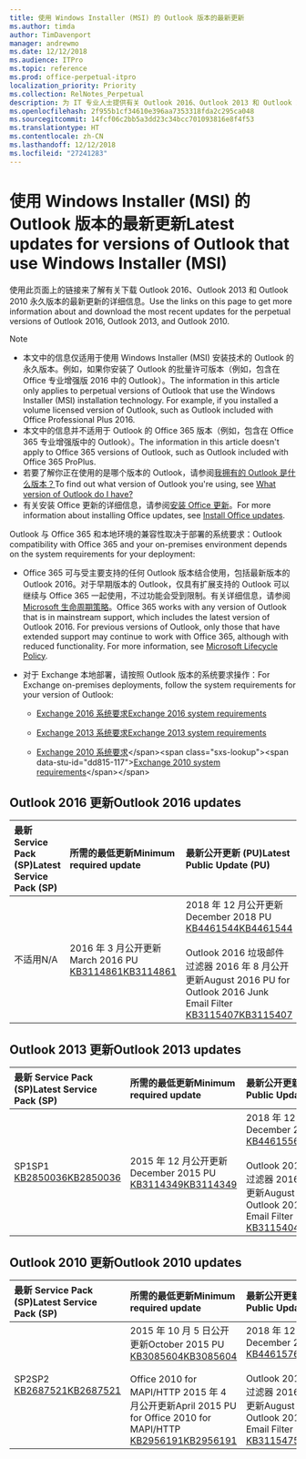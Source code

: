```yaml
---
title: 使用 Windows Installer (MSI) 的 Outlook 版本的最新更新
ms.author: timda
author: TimDavenport
manager: andrewmo
ms.date: 12/12/2018
ms.audience: ITPro
ms.topic: reference
ms.prod: office-perpetual-itpro
localization_priority: Priority
ms.collection: RelNotes_Perpetual
description: 为 IT 专业人士提供有关 Outlook 2016、Outlook 2013 和 Outlook 2010 永久版本的最新更新信息的链接
ms.openlocfilehash: 2f955b1cf34610e396aa7353318fda2c295ca048
ms.sourcegitcommit: 14fcf06c2bb5a3dd23c34bcc701093816e8f4f53
ms.translationtype: HT
ms.contentlocale: zh-CN
ms.lasthandoff: 12/12/2018
ms.locfileid: "27241283"
---
```

# <a name="latest-updates-for-versions-of-outlook-that-use-windows-installer-msi"></a><span data-ttu-id="dd815-103">使用 Windows Installer (MSI) 的 Outlook 版本的最新更新</span><span class="sxs-lookup"><span data-stu-id="dd815-103">Latest updates for versions of Outlook that use Windows Installer (MSI)</span></span>

<span data-ttu-id="dd815-104">使用此页面上的链接来了解有关下载 Outlook 2016、Outlook 2013 和 Outlook 2010 永久版本的最新更新的详细信息。</span><span class="sxs-lookup"><span data-stu-id="dd815-104">Use the links on this page to get more information about and download the most recent updates for the perpetual versions of Outlook 2016, Outlook 2013, and Outlook 2010.</span></span>
  
> [!NOTE]
> - <span data-ttu-id="dd815-p101">本文中的信息仅适用于使用 Windows Installer (MSI) 安装技术的 Outlook 的永久版本。例如，如果你安装了 Outlook 的批量许可版本（例如，包含在 Office 专业增强版 2016 中的 Outlook）。</span><span class="sxs-lookup"><span data-stu-id="dd815-p101">The information in this article only applies to perpetual versions of Outlook that use the Windows Installer (MSI) installation technology. For example, if you installed a volume licensed version of Outlook, such as Outlook included with Office Professional Plus 2016.</span></span>
> - <span data-ttu-id="dd815-107">本文中的信息并不适用于 Outlook 的 Office 365 版本（例如，包含在 Office 365 专业增强版中的 Outlook）。</span><span class="sxs-lookup"><span data-stu-id="dd815-107">The information in this article doesn't apply to Office 365 versions of Outlook, such as Outlook included with Office 365 ProPlus.</span></span>
> - <span data-ttu-id="dd815-108">若要了解你正在使用的是哪个版本的 Outlook，请参阅[我拥有的 Outlook 是什么版本？](https://support.office.com/article/b3a9568c-edb5-42b9-9825-d48d82b2257c)</span><span class="sxs-lookup"><span data-stu-id="dd815-108">To find out what version of Outlook you're using, see [What version of Outlook do I have?](https://support.office.com/article/b3a9568c-edb5-42b9-9825-d48d82b2257c)</span></span>
> - <span data-ttu-id="dd815-109">有关安装 Office 更新的详细信息，请参阅[安装 Office 更新](https://support.office.com/article/2ab296f3-7f03-43a2-8e50-46de917611c5)。</span><span class="sxs-lookup"><span data-stu-id="dd815-109">For more information about installing Office updates, see [Install Office updates](https://support.office.com/article/2ab296f3-7f03-43a2-8e50-46de917611c5).</span></span> 
  
<span data-ttu-id="dd815-110">Outlook 与 Office 365 和本地环境的兼容性取决于部署的系统要求：</span><span class="sxs-lookup"><span data-stu-id="dd815-110">Outlook compatibility with Office 365 and your on-premises environment depends on the system requirements for your deployment:</span></span>
  
- <span data-ttu-id="dd815-p102">Office 365 可与受主要支持的任何 Outlook 版本结合使用，包括最新版本的 Outlook 2016。对于早期版本的 Outlook，仅具有扩展支持的 Outlook 可以继续与 Office 365 一起使用，不过功能会受到限制。有关详细信息，请参阅 [Microsoft 生命周期策略](https://support.microsoft.com/lifecycle)。</span><span class="sxs-lookup"><span data-stu-id="dd815-p102">Office 365 works with any version of Outlook that is in mainstream support, which includes the latest version of Outlook 2016. For previous versions of Outlook, only those that have extended support may continue to work with Office 365, although with reduced functionality. For more information, see [Microsoft Lifecycle Policy](https://support.microsoft.com/lifecycle).</span></span>
    
- <span data-ttu-id="dd815-114">对于 Exchange 本地部署，请按照 Outlook 版本的系统要求操作：</span><span class="sxs-lookup"><span data-stu-id="dd815-114">For Exchange on-premises deployments, follow the system requirements for your version of Outlook:</span></span>
    
  - [<span data-ttu-id="dd815-115">Exchange 2016 系统要求</span><span class="sxs-lookup"><span data-stu-id="dd815-115">Exchange 2016 system requirements</span></span>](https://docs.microsoft.com/Exchange/plan-and-deploy/system-requirements)
    
  - [<span data-ttu-id="dd815-116">Exchange 2013 系统要求</span><span class="sxs-lookup"><span data-stu-id="dd815-116">Exchange 2013 system requirements</span></span>](https://docs.microsoft.com/exchange/exchange-2013-system-requirements-exchange-2013-help)
    
  - <span data-ttu-id="dd815-117">[Exchange 2010 系统要求](https://docs.microsoft.com/previous-versions/office/exchange-server-2010/aa996719(v=exchg.141))</span><span class="sxs-lookup"><span data-stu-id="dd815-117">[Exchange 2010 system requirements](https://docs.microsoft.com/previous-versions/office/exchange-server-2010/aa996719(v=exchg.141))</span></span>

   
## <a name="outlook-2016-updates"></a><span data-ttu-id="dd815-118">Outlook 2016 更新</span><span class="sxs-lookup"><span data-stu-id="dd815-118">Outlook 2016 updates</span></span>

|<span data-ttu-id="dd815-119">**最新 Service Pack (SP)**</span><span class="sxs-lookup"><span data-stu-id="dd815-119">**Latest Service Pack (SP)**</span></span>|<span data-ttu-id="dd815-120">**所需的最低更新**</span><span class="sxs-lookup"><span data-stu-id="dd815-120">**Minimum required update**</span></span>|<span data-ttu-id="dd815-121">**最新公开更新 (PU)**</span><span class="sxs-lookup"><span data-stu-id="dd815-121">**Latest Public Update (PU)**</span></span>|
|:-----|:-----|:-----|
|<span data-ttu-id="dd815-122">不适用</span><span class="sxs-lookup"><span data-stu-id="dd815-122">N/A</span></span>  <br/> |<span data-ttu-id="dd815-123">2016 年 3 月公开更新</span><span class="sxs-lookup"><span data-stu-id="dd815-123">March 2016 PU</span></span> <br/>[<span data-ttu-id="dd815-124">KB3114861</span><span class="sxs-lookup"><span data-stu-id="dd815-124">KB3114861</span></span>](https://support.microsoft.com/help/3114861) <br/> |<span data-ttu-id="dd815-125">2018 年 12 月公开更新</span><span class="sxs-lookup"><span data-stu-id="dd815-125">December 2018 PU</span></span> <br/>[<span data-ttu-id="dd815-126">KB4461544</span><span class="sxs-lookup"><span data-stu-id="dd815-126">KB4461544</span></span>](https://support.microsoft.com/help/4461544) <br/><br/> <span data-ttu-id="dd815-127">Outlook 2016 垃圾邮件过滤器 2016 年 8 月公开更新</span><span class="sxs-lookup"><span data-stu-id="dd815-127">August 2016 PU for Outlook 2016 Junk Email Filter</span></span>  <br/>[<span data-ttu-id="dd815-128">KB3115407</span><span class="sxs-lookup"><span data-stu-id="dd815-128">KB3115407</span></span>](https://support.microsoft.com/help/3115407) <br/> |
   
## <a name="outlook-2013-updates"></a><span data-ttu-id="dd815-129">Outlook 2013 更新</span><span class="sxs-lookup"><span data-stu-id="dd815-129">Outlook 2013 updates</span></span>

|<span data-ttu-id="dd815-130">**最新 Service Pack (SP)**</span><span class="sxs-lookup"><span data-stu-id="dd815-130">**Latest Service Pack (SP)**</span></span>|<span data-ttu-id="dd815-131">**所需的最低更新**</span><span class="sxs-lookup"><span data-stu-id="dd815-131">**Minimum required update**</span></span>|<span data-ttu-id="dd815-132">**最新公开更新 (PU)**</span><span class="sxs-lookup"><span data-stu-id="dd815-132">**Latest Public Update (PU)**</span></span>|
|:-----|:-----|:-----|
|<span data-ttu-id="dd815-133">SP1</span><span class="sxs-lookup"><span data-stu-id="dd815-133">SP1</span></span>  <br/>[<span data-ttu-id="dd815-134">KB2850036</span><span class="sxs-lookup"><span data-stu-id="dd815-134">KB2850036</span></span>](https://go.microsoft.com/fwlink/p/?LinkId=512538) <br/> |<span data-ttu-id="dd815-135">2015 年 12 月公开更新</span><span class="sxs-lookup"><span data-stu-id="dd815-135">December 2015 PU</span></span> <br/>[<span data-ttu-id="dd815-136">KB3114349</span><span class="sxs-lookup"><span data-stu-id="dd815-136">KB3114349</span></span>](https://support.microsoft.com/kb/3114349) <br/> |<span data-ttu-id="dd815-137">2018 年 12 月公开更新</span><span class="sxs-lookup"><span data-stu-id="dd815-137">December 2018 PU</span></span> <br/>[<span data-ttu-id="dd815-138">KB4461556</span><span class="sxs-lookup"><span data-stu-id="dd815-138">KB4461556</span></span>](https://support.microsoft.com/help/4461556) <br/><br/>  <span data-ttu-id="dd815-139">Outlook 2013 垃圾邮件过滤器 2016 年 8 月公开更新</span><span class="sxs-lookup"><span data-stu-id="dd815-139">August 2016 PU for Outlook 2013 Junk Email Filter</span></span> <br/> [<span data-ttu-id="dd815-140">KB3115404</span><span class="sxs-lookup"><span data-stu-id="dd815-140">KB3115404</span></span>](https://support.microsoft.com/kb/3115404) <br/> |
   
## <a name="outlook-2010-updates"></a><span data-ttu-id="dd815-141">Outlook 2010 更新</span><span class="sxs-lookup"><span data-stu-id="dd815-141">Outlook 2010 updates</span></span>

|<span data-ttu-id="dd815-142">**最新 Service Pack (SP)**</span><span class="sxs-lookup"><span data-stu-id="dd815-142">**Latest Service Pack (SP)**</span></span>|<span data-ttu-id="dd815-143">**所需的最低更新**</span><span class="sxs-lookup"><span data-stu-id="dd815-143">**Minimum required update**</span></span>|<span data-ttu-id="dd815-144">**最新公开更新 (PU)**</span><span class="sxs-lookup"><span data-stu-id="dd815-144">**Latest Public Update (PU)**</span></span>|
|:-----|:-----|:-----|
|<span data-ttu-id="dd815-145">SP2</span><span class="sxs-lookup"><span data-stu-id="dd815-145">SP2</span></span> <br/>[<span data-ttu-id="dd815-146">KB2687521</span><span class="sxs-lookup"><span data-stu-id="dd815-146">KB2687521</span></span>](https://go.microsoft.com/fwlink/p/?LinkId=512542) <br/> |<span data-ttu-id="dd815-147">2015 年 10 月 5 日公开更新</span><span class="sxs-lookup"><span data-stu-id="dd815-147">October 2015 PU</span></span> <br/> [<span data-ttu-id="dd815-148">KB3085604</span><span class="sxs-lookup"><span data-stu-id="dd815-148">KB3085604</span></span>](https://support.microsoft.com/kb/3085604) <br/><br/>  <span data-ttu-id="dd815-149">Office 2010 for MAPI/HTTP 2015 年 4 月公开更新</span><span class="sxs-lookup"><span data-stu-id="dd815-149">April 2015 PU for Office 2010 for MAPI/HTTP</span></span> <br/> [<span data-ttu-id="dd815-150">KB2956191</span><span class="sxs-lookup"><span data-stu-id="dd815-150">KB2956191</span></span>](https://support.microsoft.com/zh-CN/help/2956191/april-14-2015-update-for-office-2010-kb2956191) <br/> |<span data-ttu-id="dd815-151">2018 年 12 月公开更新</span><span class="sxs-lookup"><span data-stu-id="dd815-151">December 2018 PU</span></span> <br/>[<span data-ttu-id="dd815-152">KB4461576</span><span class="sxs-lookup"><span data-stu-id="dd815-152">KB4461576</span></span>](https://support.microsoft.com/help/4461576) <br/><br/>  <span data-ttu-id="dd815-153">Outlook 2010 垃圾邮件过滤器 2016 年 8 月公开更新</span><span class="sxs-lookup"><span data-stu-id="dd815-153">August 2016 PU for Outlook 2010 Junk Email Filter</span></span> <br/> [<span data-ttu-id="dd815-154">KB3115475</span><span class="sxs-lookup"><span data-stu-id="dd815-154">KB3115475</span></span>](https://support.microsoft.com/kb/3115475) <br/> |
   

